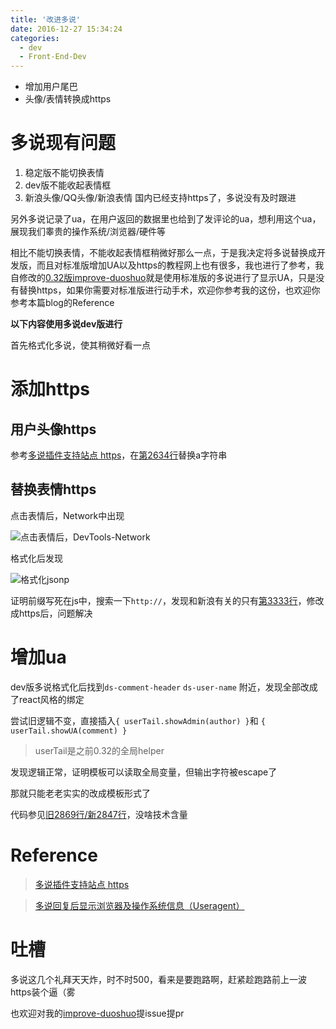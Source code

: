 ```yaml
---
title: '改进多说'
date: 2016-12-27 15:34:24
categories:
  - dev
  - Front-End-Dev
---
```


- 增加用户尾巴
- 头像/表情转换成https

<!-- more -->

# 多说现有问题

1. 稳定版不能切换表情
2. dev版不能收起表情框
3. 新浪头像/QQ头像/新浪表情 国内已经支持https了，多说没有及时跟进

另外多说记录了ua，在用户返回的数据里也给到了发评论的ua，想利用这个ua，展现我们睾贵的操作系统/浏览器/硬件等

相比不能切换表情，不能收起表情框稍微好那么一点，于是我决定将多说替换成开发版，而且对标准版增加UA以及https的教程网上也有很多，我也进行了参考，我自修改的[0.32版improve-duoshuo](https://github.com/xingoxu/improve-duoshuo/blob/b3985130b8fe565e5d47185edcc12c5efc4022ac/embed.js)就是使用标准版的多说进行了显示UA，只是没有替换https，如果你需要对标准版进行动手术，欢迎你参考我的这份，也欢迎你参考本篇blog的Reference

**以下内容使用多说dev版进行**

首先格式化多说，使其稍微好看一点

# 添加https

## 用户头像https
参考[多说插件支持站点 https](https://blog.nofile.cc/posts/2016/11/26/note-duoshuo-https.html)，在[第2634行](https://github.com/xingoxu/improve-duoshuo/commit/0c4a3456784e98f5a47ef0a46f5a5f4e3165f66a)替换a字符串

## 替换表情https

点击表情后，Network中出现

![点击表情后，DevTools-Network](https://ooo.0o0.ooo/2016/12/27/586228e6c8f9e.png)

格式化后发现

![格式化jsonp](https://ooo.0o0.ooo/2016/12/27/586229a1c0dae.png)

证明前缀写死在js中，搜索一下`http://`，发现和新浪有关的只有[第3333行](https://github.com/xingoxu/improve-duoshuo/commit/0c4a3456784e98f5a47ef0a46f5a5f4e3165f66a)，修改成https后，问题解决


# 增加ua

dev版多说格式化后找到`ds-comment-header` `ds-user-name` 附近，发现全部改成了react风格的绑定

尝试旧逻辑不变，直接插入`{ userTail.showAdmin(author) }`和 `{ userTail.showUA(comment) }` 
> userTail是之前0.32的全局helper

发现逻辑正常，证明模板可以读取全局变量，但输出字符被escape了

那就只能老老实实的改成模板形式了

代码参见[旧2869行/新2847行](https://github.com/xingoxu/improve-duoshuo/commit/81106ba23d110f0e866e627799fc95d6bec6bc76)，没啥技术含量

# Reference

> [多说插件支持站点 https](https://blog.nofile.cc/posts/2016/11/26/note-duoshuo-https.html)

> [多说回复后显示浏览器及操作系统信息（Useragent）](http://ssk.91txh.com/209)

# 吐槽

多说这几个礼拜天天炸，时不时500，看来是要跑路啊，赶紧趁跑路前上一波https装个逼（雾

也欢迎对我的[improve-duoshuo](https://github.com/xingoxu/improve-duoshuo)提issue提pr